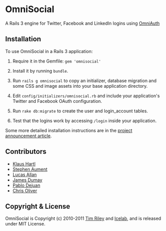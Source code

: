 # OmniSocial

A Rails 3 engine for Twitter, Facebook and LinkedIn logins using [OmniAuth](http://github.com/intridea/omniauth)

## Installation

To use OmniSocial in a Rails 3 application:

1. Require it in the Gemfile: `gem 'omnisocial'`

2. Install it by running `bundle`.

3. Run `rails g omnisocial` to copy an initializer, database migration and some CSS and image assets into your base application directory.

4. Edit `config/initializers/omnisocial.rb` and include your application's Twitter and Facebook OAuth configuration.

5. Run `rake db:migrate` to create the user and login_account tables.

6. Test that the logins work by accessing `/login` inside your application.

Some more detailed installation instructions are in the [project announcement article](http://icelab.com.au/articles/welcome-to-the-omnisocial/).

## Contributors

* [Klaus Hartl](http://github.com/carhartl)
* [Stephen Aument](http://github.com/stephenaument)
* [Lucas Allan](http://github.com/lucasallan)
* [James Dumay](http://github.com/i386)
* [Pablo Dejuan](http://github.com/pdjota)
* [Chris Oliver](http://github.com/excid3)

## Copyright & License

OmniSocial is Copyright (c) 2010-2011 [Tim Riley](http://openmonkey.com/) and [Icelab](http://icelab.com.au/), and is released under MIT License.
